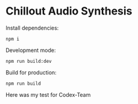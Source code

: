 # Chillout Audio Synthesis




Install dependencies:
```
npm i
```



Development mode:
```
npm run build:dev
```



Build for production:
```
npm run build
```


Here was my test for Codex-Team





